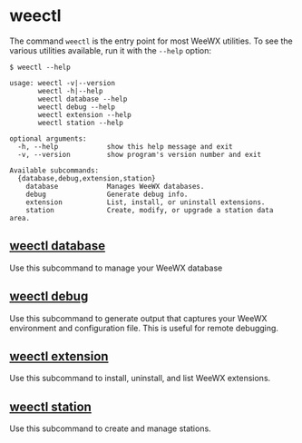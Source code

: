 # weectl

The command `weectl` is the entry point for most WeeWX utilities. To see the
various utilities available, run it with the `--help` option:

```
$ weectl --help

usage: weectl -v|--version
       weectl -h|--help
       weectl database --help
       weectl debug --help
       weectl extension --help
       weectl station --help

optional arguments:
  -h, --help            show this help message and exit
  -v, --version         show program's version number and exit

Available subcommands:
  {database,debug,extension,station}
    database            Manages WeeWX databases.
    debug               Generate debug info.
    extension           List, install, or uninstall extensions.
    station             Create, modify, or upgrade a station data area.
```

## [weectl database](../weectl-database)
Use this subcommand to manage your WeeWX database

## [weectl debug](../weectl-debug)
Use this subcommand to generate output that captures your WeeWX environment
and configuration file. This is useful for remote debugging.

## [weectl extension](../weectl-extension)
Use this subcommand to install, uninstall, and list WeeWX extensions.

## [weectl station](../weectl-station)
Use this subcommand to create and manage stations.